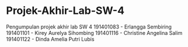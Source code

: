 # Projek-Akhir-Lab-SW-4
Pengumpulan projek akhir lab SW 4 191401083 - Erlangga Sembiring 191401101 - Kirey Aurelya Sihombing 191401116 - Christine Angelina Salim 191401122 - Dinda Amelia Putri Lubis
